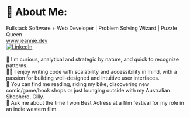 # 💫 About Me:
Fullstack Software + Web Developer | Problem Solving Wizard | Puzzle Queen
<br>
www.jeannie.dev
<br>
[![LinkedIn](https://img.shields.io/badge/LinkedIn-%230077B5.svg?logo=linkedin&logoColor=white)](https://linkedin.com/in/JeannieBranstrator) 
<br>
<br>
🧩 I'm curious, analytical and strategic by nature, and quick to recognize patterns. 
<br>
👯‍♀️ I enjoy writing code with scalability and accessibility in mind, with a passion for building well-designed and intuitive user interfaces. 
<br>
🌻 You can find me reading, riding my bike, discovering new comic/game/book shops or just lounging outside with my Australian Shepherd, Gilly. 
<br>
🤠 Ask me about the time I won Best Actress at a film festival for my role in an indie western film.
<br>
<br>
